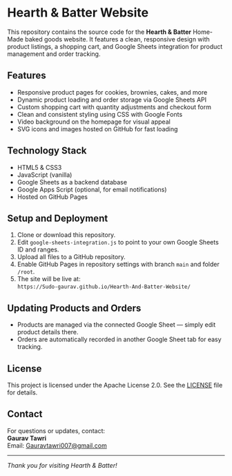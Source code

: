 # Hearth & Batter Website

This repository contains the source code for the **Hearth & Batter** Home-Made baked goods website. It features a clean, responsive design with product listings, a shopping cart, and Google Sheets integration for product management and order tracking.

## Features

- Responsive product pages for cookies, brownies, cakes, and more  
- Dynamic product loading and order storage via Google Sheets API  
- Custom shopping cart with quantity adjustments and checkout form  
- Clean and consistent styling using CSS with Google Fonts  
- Video background on the homepage for visual appeal  
- SVG icons and images hosted on GitHub for fast loading

## Technology Stack

- HTML5 & CSS3  
- JavaScript (vanilla)  
- Google Sheets as a backend database  
- Google Apps Script (optional, for email notifications)  
- Hosted on GitHub Pages  

## Setup and Deployment

1. Clone or download this repository.  
2. Edit `google-sheets-integration.js` to point to your own Google Sheets ID and ranges.  
3. Upload all files to a GitHub repository.  
4. Enable GitHub Pages in repository settings with branch `main` and folder `/root`.  
5. The site will be live at:  
   `https://Sudo-gaurav.github.io/Hearth-And-Batter-Website/`  

## Updating Products and Orders

- Products are managed via the connected Google Sheet — simply edit product details there.  
- Orders are automatically recorded in another Google Sheet tab for easy tracking.

## License

This project is licensed under the Apache License 2.0. See the [LICENSE](LICENSE) file for details.

## Contact

For questions or updates, contact:  
**Gaurav Tawri**  
Email: Gauravtawri007@gmail.com   

---

*Thank you for visiting Hearth & Batter!*
